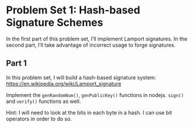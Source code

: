 # Problem Set 1: Hash-based Signature Schemes
In the first part of this problem set, I’ll implement Lamport signatures. In the second part, I’ll take advantage of incorrect usage to forge signatures.

## Part 1
In this problem set, I will build a hash-based signature system: https://en.wikipedia.org/wiki/Lamport_signature

Implement the `genRandomNum()`, `genPublicKey()` functions in nodejs. `sign()` and `verify()` functions as well.

Hint: I will need to look at the bits in each byte in a hash. I can use bit operators in order to do so.